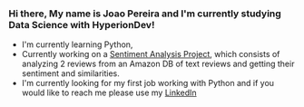 ### Hi there, My name is Joao Pereira and I'm currently studying Data Science with HyperionDev!

- I'm currently learning Python,
- Currently working on a [Sentiment Analysis Project](https://github.com/JoaoPereira92/finalCapstone), which consists of analyzing 2 reviews from an Amazon DB of text reviews and getting their sentiment and similarities.
- I'm currently looking for my first job working with Python and if you would like to reach me please use my [LinkedIn](https://www.linkedin.com/in/jo%C3%A3o-pereira-b524a0261/)

<!--
**JoaoPereira92/JoaoPereira92** is a ✨ _special_ ✨ repository because its `README.md` (this file) appears on your GitHub profile.

Here are some ideas to get you started:

- 🔭 I’m currently working on ...
- 🌱 I’m currently learning ...
- 👯 I’m looking to collaborate on ...
- 🤔 I’m looking for help with ...
- 💬 Ask me about ...
- 📫 How to reach me: ...
- 😄 Pronouns: ...
- ⚡ Fun fact: ...
-->
